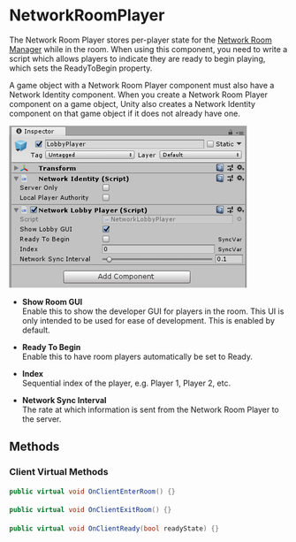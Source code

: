 # NetworkRoomPlayer

The Network Room Player stores per-player state for the [Network Room Manager](NetworkRoomManager.md) while in the room. When using this component, you need to write a script which allows players to indicate they are ready to begin playing, which sets the ReadyToBegin property.

A game object with a Network Room Player component must also have a Network Identity component. When you create a Network Room Player component on a game object, Unity also creates a Network Identity component on that game object if it does not already have one.

![Network Room Player](NetworkRoomPlayer.PNG)

-   **Show Room GUI**  
    Enable this to show the developer GUI for players in the room. This UI is only intended to be used for ease of development. This is enabled by default.

-   **Ready To Begin**  
    Enable this to have room players automatically be set to Ready.

-   **Index**  
    Sequential index of the player, e.g. Player 1, Player 2, etc.

-   **Network Sync Interval**  
    The rate at which information is sent from the Network Room Player to the server.

## Methods

### Client Virtual Methods

```cs
public virtual void OnClientEnterRoom() {}

public virtual void OnClientExitRoom() {}

public virtual void OnClientReady(bool readyState) {}
```
